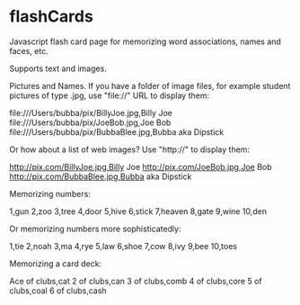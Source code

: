 flashCards
==========

Javascript flash card page for memorizing word associations, names and faces, etc.

Supports text and images.

Pictures and Names. If you have a folder of image files, for example student pictures of type .jpg, 
use "file://" URL to display them:

file:///Users/bubba/pix/BillyJoe.jpg,Billy Joe
file:///Users/bubba/pix/JoeBob.jpg,Joe Bob
file:///Users/bubba/pix/BubbaBlee.jpg,Bubba aka Dipstick
      
Or how about a list of web images? Use "http://" to display them:

http://pix.com/BillyJoe.jpg,Billy Joe
http://pix.com/JoeBob.jpg,Joe Bob
http://pix.com/BubbaBlee.jpg,Bubba aka Dipstick
      
Memorizing numbers:

1,gun
2,zoo
3,tree
4,door
5,hive
6,stick
7,heaven
8,gate
9,wine
10,den
      
Or memorizing numbers more sophisticatedly:

1,tie
2,noah
3,ma
4,rye
5,law
6,shoe
7,cow
8,ivy
9,bee
10,toes
      
Memorizing a card deck:

Ace of clubs,cat
2 of clubs,can
3 of clubs,comb
4 of clubs,core
5 of clubs,coal
6 of clubs,cash